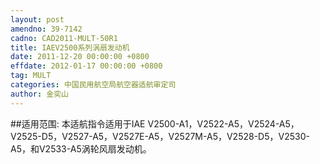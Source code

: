 ```yaml
---
layout: post
amendno: 39-7142
cadno: CAD2011-MULT-50R1
title: IAEV2500系列涡扇发动机
date: 2011-12-20 00:00:00 +0800
effdate: 2012-01-17 00:00:00 +0800
tag: MULT
categories: 中国民用航空局航空器适航审定司
author: 金奕山
---
```


##适用范围:
本适航指令适用于IAE V2500-A1，V2522-A5，V2524-A5， V2525-D5，V2527-A5，V2527E-A5，V2527M-A5，V2528-D5，V2530-A5，和V2533-A5涡轮风扇发动机。

